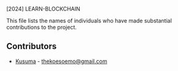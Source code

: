 [2024] LEARN-BLOCKCHAIN

This file lists the names of individuals who have made substantial contributions to the project.

## Contributors

- [Kusuma](https://github.com/ChyKusuma) - [thekoesoemo@gmail.com](mailto:thekoesoemo@gmail.com)